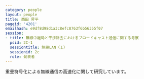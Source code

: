 ```yaml
---
category: people
layout: people
title: 西田 昇平
pageid: '4201'
emailhash: e9df8d98d1a3c8efc8763f6b56355f07
session:
- title: 無線中継局と干渉除去におけるブロードキャスト通信に関する考察
  psid: 2C-1
  sessiontitle: 無線LAN（１）
  sessionid: 2c
  role: 発表者
---
```

重畳符号化による無線通信の高速化に関して研究しています。